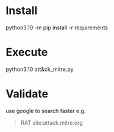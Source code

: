 # Install
python3.10 -m pip install -r requirements

# Execute
python3.10 att&ck_mitre.py

# Validate
use google to search faster
e.g.
> RAT site:attack.mitre.org